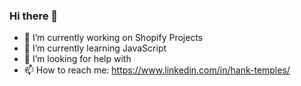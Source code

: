 ### Hi there 👋



- 🔭 I’m currently working on Shopify Projects
- 🌱 I’m currently learning JavaScript
- 🤔 I’m looking for help with 
- 📫 How to reach me: https://www.linkedin.com/in/hank-temples/

